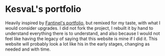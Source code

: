 # KesvaL's portfolio

Heavily inspired by [Fantinel's portfolio](https://fantinel.dev/), but remixed for my taste, with what I would consider upgrades.
I did not fork the project, I rebuilt it by hand to understand everything there is to understand, and also because I would not feel like having the legacy of saying that this website is mine if I did it.
This website will probably look a lot like his in the early stages, changing as needed and with time.
